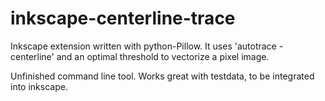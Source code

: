 inkscape-centerline-trace
=========================

Inkscape extension written with python-Pillow. 
It uses 'autotrace -centerline' and an optimal threshold to vectorize a pixel image.

Unfinished command line tool. 
Works great with testdata, to be integrated into inkscape.
